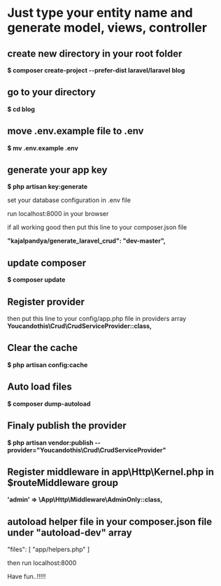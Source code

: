 # Just type your entity name and generate model, views, controller

## create new directory in your root folder
<strong>$ composer create-project --prefer-dist laravel/laravel blog</strong>

## go to your directory
<strong>$ cd blog</strong>

## move .env.example file to .env
<strong>$ mv .env.example .env</strong>

## generate your app key
<strong>$ php artisan key:generate</strong>

set your database configuration in .env file

run localhost:8000 in your browser

if all working good then put this line to your composer.json file

<strong>"kajalpandya/generate_laravel_crud": "dev-master",</strong>

## update composer 
<strong>$ composer update</strong>

## Register provider
then put this line to your config/app.php file in providers array
<strong>Youcandothis\Crud\CrudServiceProvider::class,</strong>

## Clear the cache
<strong>$ php artisan config:cache</strong>

## Auto load files
<strong>$ composer dump-autoload</strong>

## Finaly publish the provider
<strong>$ php artisan vendor:publish --provider="Youcandothis\Crud\CrudServiceProvider"</strong>


## Register middleware in app\Http\Kernel.php in $routeMiddleware group
<strong>'admin' => \App\Http\Middleware\AdminOnly::class,</strong>

## autoload helper file in your composer.json file under "autoload-dev" array
"files": [
    "app/helpers.php"
]

then run localhost:8000

Have fun..!!!!!